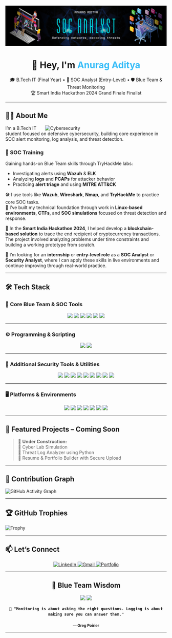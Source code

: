 <!-- Header / Banner -->
![logo](https://github.com/Acelake123/Acelake123/blob/main/Github_Banner.png)
<!-- 👨‍💻 Profile Banner / Heading -->
<h1 align="center">👋 Hey, I'm <span style="color:#38bdf8">Anurag Aditya</span></h1>
<p align="center">
🎓 B.Tech IT (Final Year) • 🔐 SOC Analyst (Entry-Level) • 🛡️ Blue Team & Threat Monitoring<br/>
🏆 Smart India Hackathon 2024 Grand Finale Finalist  
</p>

---

## 🧑‍💻 About Me

<img align="right" alt="Cybersecurity" width="380" src="https://www.lambdatest.com/resources/images/news24.gif"/>

I’m a B.Tech IT student focused on defensive cybersecurity, building core experience in SOC alert monitoring, log analysis, and threat detection.

### 🧪 SOC Training

Gaining hands-on Blue Team skills through TryHackMe labs:

- Investigating alerts using **Wazuh** & **ELK**  
- Analyzing **logs** and **PCAPs** for attacker behavior  
- Practicing **alert triage** and using **MITRE ATT&CK**  

🛠️ I use tools like **Wazuh**, **Wireshark**, **Nmap**, and **TryHackMe** to practice core SOC tasks.  
🐧 I’ve built my technical foundation through work in **Linux-based environments**, **CTFs**, and **SOC simulations** focused on threat detection and response.

🚀 In the **Smart India Hackathon 2024**, I helped develop a **blockchain-based solution** to trace the end recipient of cryptocurrency transactions. The project involved analyzing problems under time constraints and building a working prototype from scratch.

🎯 I’m looking for an **internship** or **entry-level role** as a **SOC Analyst** or **Security Analyst**, where I can apply these skills in live environments and continue improving through real-world practice.

---

## 🛠 Tech Stack

### 🧠 Core Blue Team & SOC Tools
<p align="center">
  <img src="https://img.shields.io/badge/Wazuh-007ACC?style=for-the-badge&logo=wazuh&logoColor=white"/>
  <img src="https://img.shields.io/badge/Wireshark-1679A7?style=for-the-badge&logo=wireshark&logoColor=white"/>
  <img src="https://img.shields.io/badge/Nmap-004C99?style=for-the-badge"/>
  <img src="https://img.shields.io/badge/MITRE_ATT%26CK-FF5733?style=for-the-badge"/>
  <img src="https://img.shields.io/badge/TryHackMe-000000?style=for-the-badge&logo=tryhackme&logoColor=red"/>
  <img src="https://img.shields.io/badge/Elastic_Stack-005571?style=for-the-badge&logo=elastic&logoColor=white"/>
</p>

---

### ⚙️ Programming & Scripting
<p align="center">
  <img src="https://img.shields.io/badge/Python-3670A0?style=for-the-badge&logo=python&logoColor=white"/>
  <img src="https://img.shields.io/badge/Bash-121011?style=for-the-badge&logo=gnu-bash&logoColor=white"/>
</p>

---

### 🔧 Additional Security Tools & Utilities
<p align="center">
  <img src="https://img.shields.io/badge/Nuclei-4B0082?style=for-the-badge"/>
  <img src="https://img.shields.io/badge/Amass-3b3b3b?style=for-the-badge"/>
  <img src="https://img.shields.io/badge/DNSenum-006699?style=for-the-badge"/>
  <img src="https://img.shields.io/badge/Google_Dorks-ff0000?style=for-the-badge"/>
  <img src="https://img.shields.io/badge/ClamAV-008000?style=for-the-badge"/>
  <img src="https://img.shields.io/badge/WHOIS-002855?style=for-the-badge"/>
  <img src="https://img.shields.io/badge/Netstat-444444?style=for-the-badge"/>
  <img src="https://img.shields.io/badge/VirtualBox-183A61?style=for-the-badge&logo=virtualbox&logoColor=white"/>
  <img src="https://img.shields.io/badge/VMware-607078?style=for-the-badge&logo=vmware&logoColor=white"/>
</p>

---

### 🖥️ Platforms & Environments
<p align="center">
  <img src="https://img.shields.io/badge/Linux_Kali-000000?style=for-the-badge&logo=linux&logoColor=white"/>
  <img src="https://img.shields.io/badge/Ubuntu-E95420?style=for-the-badge&logo=ubuntu&logoColor=white"/>
  <img src="https://img.shields.io/badge/Git-181717?style=for-the-badge&logo=git&logoColor=white"/>
  <img src="https://img.shields.io/badge/GitHub-24292F?style=for-the-badge&logo=github&logoColor=white"/>
  <img src="https://img.shields.io/badge/VS_Code-007ACC?style=for-the-badge&logo=visual-studio-code&logoColor=white"/>
  <img src="https://img.shields.io/badge/Postman-FF6C37?style=for-the-badge&logo=postman&logoColor=white"/>
  <img src="https://img.shields.io/badge/Windows_10-0078D6?style=for-the-badge&logo=windows&logoColor=white"/>
</p>

---

## 📂 Featured Projects – Coming Soon

> 🚧 **Under Construction:**  
> 🔹 Cyber Lab Simulation  
> 🔹 Threat Log Analyzer using Python  
> 🔹 Resume & Portfolio Builder with Secure Upload

---

## 🧠 Contribution Graph

![GitHub Activity Graph](https://github-readme-activity-graph.vercel.app/graph?username=Acelake123&theme=react-dark&color=38bdf8&area=true&line=38bdf8&point=ffffff&hide_border=true)

---

## 🏆 GitHub Trophies

![Trophy](https://github-profile-trophy.vercel.app/?username=Acelake123&theme=radical&row=1&column=6)

---

## 📫 Let’s Connect

<p align="center">
  <a href="https://linkedin.com/in/anurag-aditya-soc" target="_blank">
    <img alt="LinkedIn" src="https://img.shields.io/badge/LinkedIn-0A66C2?style=for-the-badge&logo=linkedin&logoColor=white"/>
  </a>
  
  <a href="mailto:anurag.aditya1281@gmail.com">
    <img alt="Gmail" src="https://img.shields.io/badge/Gmail-D14836?style=for-the-badge&logo=gmail&logoColor=white"/>
  </a>
  
  <a href="https://yourdomain.tech" target="_blank">
    <img alt="Portfolio" src="https://img.shields.io/badge/Portfolio-121212?style=for-the-badge&logo=vercel&logoColor=white"/>
  </a>
</p>

---

<h2 align="center">🧠 Blue Team Wisdom</h2>

<p align="center">
  <img src="https://img.shields.io/badge/Monitoring-Asks%20Questions-0f172a?style=for-the-badge&logo=linux&logoColor=38bdf8"/>
  <img src="https://img.shields.io/badge/Logging-Provides%20Answers-0f172a?style=for-the-badge&logo=linux&logoColor=38bdf8"/>
</p>

<p align="center">
  <code><strong>🧾 "Monitoring is about asking the right questions. Logging is about making sure you can answer them."</strong></code>
</p>

<p align="center"><sub><strong>— Greg Poirier</strong></sub></p>

---
